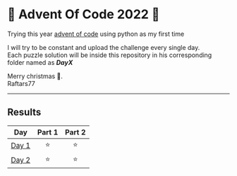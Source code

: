# 🎄 Advent Of Code 2022 🎄

Trying this year [advent of code](https://adventofcode.com/2022) using python as my first time

I will try to be constant and upload the challenge every single day.   
Each puzzle solution will be inside this repository in his corresponding folder named as ***DayX***


Merry christmas 🦌.  
Raftars77

---
## Results
 
|Day   | Part 1 | Part 2 |
| :---: | :---: | :---: |
| [Day 1](https://adventofcode.com/2022/day/1) | ⭐ | ⭐ |
| [Day 2](https://adventofcode.com/2022/day/2) | ⭐ | ⭐ |



